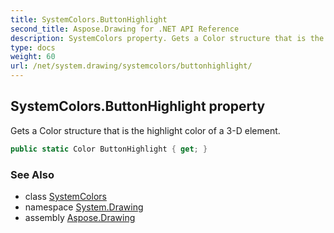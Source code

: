 ```yaml
---
title: SystemColors.ButtonHighlight
second_title: Aspose.Drawing for .NET API Reference
description: SystemColors property. Gets a Color structure that is the highlight color of a 3D element
type: docs
weight: 60
url: /net/system.drawing/systemcolors/buttonhighlight/
---
```

## SystemColors.ButtonHighlight property

Gets a Color structure that is the highlight color of a 3-D element.

```csharp
public static Color ButtonHighlight { get; }
```

### See Also

* class [SystemColors](../)
* namespace [System.Drawing](../../systemcolors/)
* assembly [Aspose.Drawing](../../../)


